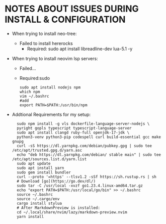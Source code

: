# NOTES ABOUT ISSUES DURING INSTALL & CONFIGURATION

- When trying to install neo-tree:
  - Failed to install hererocks
    - Required:
      sudo apt install libreadline-dev lua-5.1 -y
- When trying to install neovim lsp servers:
  - Failed...
  - Required:sudo

        sudo apt install nodejs npm
        which npm
        vim ~/.bashrc
        #add
        export PATH=$PATH:/usr/bin/npm
        

- Addtional Requirements for my setup:

        sudo npm install -g vls dockerfile-language-server-nodejs \
        pyright gopls typescript typescript-language-server
        sudo apt install clangd ruby-full openjdk-17-jdk \
        python3-venv python3-pip codespell curl build-essential gcc make gnupg
        curl -sS https://dl.yarnpkg.com/debian/pubkey.gpg | sudo tee /etc/apt/trusted.gpg.d/yarn.asc
        echo "deb https://dl.yarnpkg.com/debian/ stable main" | sudo tee /etc/apt/sources.list.d/yarn.list
        sudo apt update
        sudo apt install yarn
        sudo gem install bundler
        curl --proto '=https' --tlsv1.2 -sSf https://sh.rustup.rs | sh
        # Download [go](https://go.dev/dl/)
        sudo tar -C /usr/local -xvzf go1.23.4.linux-amd64.tar.gz 
        echo "export PATH=$PATH:/usr/local/go/bin" >> ~/.bashrc
        source ~/.bashrc
        source ~/.cargo/env
        cargo install stylua
        # After MarkdownPreview is installed:
        cd ~/.local/share/nvim/lazy/markdown-preview.nvim
        yarn install
        
        
